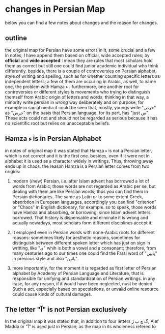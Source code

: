 # changes in Persian Map
below you can find a few notes about changes and the reason for changes.

## outline
the original map for Persian have some errors in it, some crucial and a
few in notes; I have append them based on official, wide accepted rules;
by **official** and **wide accepted** I mean they are rules that most 
scholars hold them as correct but still one could find junior academic 
individual who think differently. besides, there is a couple of controversies
on Persian alphabet, style of writing and spelling, such as for whether 
counting specific letters as independent letters; a few of them are occuring
in Arabic, as well, to name one, the problem with Hamza ء . furthermore, one 
another root for controversies or different styles is movements who trying to
distinguish themself from Arabic origin of letters and words; thinking in
that way, a minority write persian in *wrong* way deliberately and on purpose,
for example in social media it could be seen that, mostly, youngs write "حرص"
as "حرس" on the basis that Persian language, for its part, has "just س".
These acts could not and should not be regarded as serious because it has
no scientific root but relies on unacceptable beliefs.

## Hamza ء is in Persian Alphabet
in notes of original map it was stated that Hamza ء is not a Persian letter,
which is not correct and it is the first one. besides, even if it were not in
alphabet it is used as a character widely in writings. Thus, throwing away ends
up in chaos. 
the reason Hamza is a Persian letter comes from two origins:

1. modern (/new) Persian, i.e. after Islam advent has borrowed a lot of words
from Arabic; those words are not regarded as Arabic per se, but dealing with them
are like Persian words; thus you can find them in Persian dictionaries. The same
as Latin or to some extent Greek, absorbtion in European languages, accordingly
you can find "criterion" or "Chaos" in English dictionary, for example. so to
speak, those words have Hamza and absorbing, or borrowing, since Islam advent
letters borrowed. That history is dispensable and eliminate it is wrong and actually
nowadays, most scholars form different disciplines accept it. 

2. It employed even in Persian words with none-Arabic roots for different reasons:
sometimes likely for aesthetic reasons, sometimes for distinguish between different
spoken letter which has just on sign in writting, like "ی" whih is both a vowel and
a consonant; therefore, from many centuries ago to our times one could find the Farsi
word of "پایین" in previous style and also "پائین". 

3. more importantly, for the moment it is regarded as first letter of Persian alphabet
by Academy of Persian Language and Literature, that is responsible for unifying and
standardization of Persian writings. in any case, for any reason, if it would have been 
neglected, nust be denied. Such a act, especially based on speculations, or unvalid 
online resource could cause kinds of cultural damages. 

## The letter "آ" is not Persian exclusively
In the original map it was stated that, in addition to four letters گ چ پ ژ,
Alef Madda or "آ" is used just in Persian; as the map in its wholeness refered
to 


